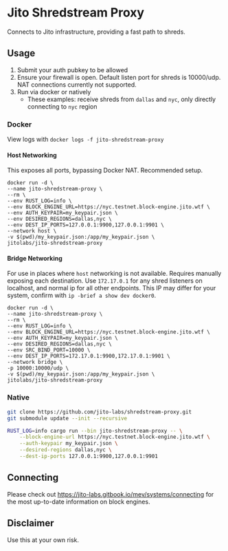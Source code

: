 # Jito Shredstream Proxy

Connects to Jito infrastructure, providing a fast path to shreds.

## Usage
1. Submit your auth pubkey to be allowed
2. Ensure your firewall is open. Default listen port for shreds is 10000/udp. NAT connections currently not supported.
3. Run via docker or natively
    - These examples: receive shreds from `dallas` and `nyc`, only directly connecting to `nyc` region

### Docker

View logs with `docker logs -f jito-shredstream-proxy`

#### Host Networking
This exposes all ports, bypassing Docker NAT. Recommended setup.
```shell
docker run -d \
--name jito-shredstream-proxy \
--rm \
--env RUST_LOG=info \
--env BLOCK_ENGINE_URL=https://nyc.testnet.block-engine.jito.wtf \
--env AUTH_KEYPAIR=my_keypair.json \
--env DESIRED_REGIONS=dallas,nyc \
--env DEST_IP_PORTS=127.0.0.1:9900,127.0.0.1:9901 \
--network host \
-v $(pwd)/my_keypair.json:/app/my_keypair.json \
jitolabs/jito-shredstream-proxy
```

#### Bridge Networking
For use in places where `host` networking is not available. Requires manually exposing each destination.
Use `172.17.0.1` for any shred listeners on localhost, and normal ip for all other endpoints.
This IP may differ for your system, confirm with `ip -brief a show dev docker0`.
```shell
docker run -d \
--name jito-shredstream-proxy \
--rm \
--env RUST_LOG=info \
--env BLOCK_ENGINE_URL=https://nyc.testnet.block-engine.jito.wtf \
--env AUTH_KEYPAIR=my_keypair.json \
--env DESIRED_REGIONS=dallas,nyc \
--env SRC_BIND_PORT=10000 \
--env DEST_IP_PORTS=172.17.0.1:9900,172.17.0.1:9901 \
--network bridge \
-p 10000:10000/udp \
-v $(pwd)/my_keypair.json:/app/my_keypair.json \
jitolabs/jito-shredstream-proxy
```

### Native
```bash
git clone https://github.com/jito-labs/shredstream-proxy.git
git submodule update --init --recursive

RUST_LOG=info cargo run --bin jito-shredstream-proxy -- \
    --block-engine-url https://nyc.testnet.block-engine.jito.wtf \
    --auth-keypair my_keypair.json \
    --desired-regions dallas,nyc \
    --dest-ip-ports 127.0.0.1:9900,127.0.0.1:9901
```

## Connecting
Please check out https://jito-labs.gitbook.io/mev/systems/connecting for the most up-to-date information on block engines.

## Disclaimer
Use this at your own risk.